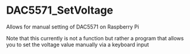 # DAC5571_SetVoltage

Allows for manual setting of DAC5571 on Raspberry Pi

Note that this currently is not a function but rather a program that allows you to set the voltage value manually via a keyboard input
